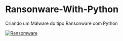 # Ransonware-With-Python
Criando um Malware do tipo Ransonware com Python

[![Ransomware](https://raw.githubusercontent.com/LuanMedeeiros/Ransonware-With-Python/ransomware.jpg)](URL_do_link)

